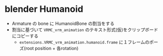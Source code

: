 # blender Humanoid

- Armature の bone に HumanoidBone の割当をする
- 割当に基づいて `VRMC_vrm_animation` のテキスト形式(仮)をクリップボードにコピーする
  - `extensions.VRMC_vrm_animation.humanoid.frame` に１フレームのポーズ(root position + 各rotation)

